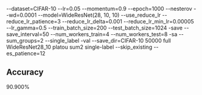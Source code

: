 --dataset=CIFAR-10 --lr=0.05 --momentum=0.9 --epoch=1000 --nesterov --wd=0.0001 --model=WideResNet(28, 10, 10) --use_reduce_lr --reduce_lr_patience=3 --reduce_lr_delta=0.001 --reduce_lr_min_lr=0.00005 --lr_gamma=0.5 --train_batch_size=200 --test_batch_size=1024 -save --save_interval=50 --num_workers_train=4 --num_workers_test=8 -sa --sum_groups=2 --single_label -val --save_dir=CIFAR-10 50000 full WideResNet28_10 platou sum2 single-label --skip_existing --es_patience=12
## Accuracy
 90.900%